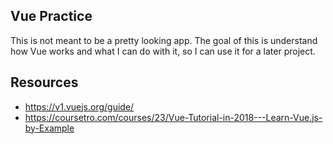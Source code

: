 ## Vue Practice

This is not meant to be a pretty looking app. The goal of this is understand how Vue works and what I can do with it, so I can use it for a later project.

## Resources
* https://v1.vuejs.org/guide/
* https://coursetro.com/courses/23/Vue-Tutorial-in-2018---Learn-Vue.js-by-Example